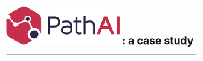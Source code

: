 # ![PathAI](https://github.com/oigwe-frx/pathAI-case-study/blob/main/PathAI-Logo-Horizontal-RGB(2).png) : a case study
---

